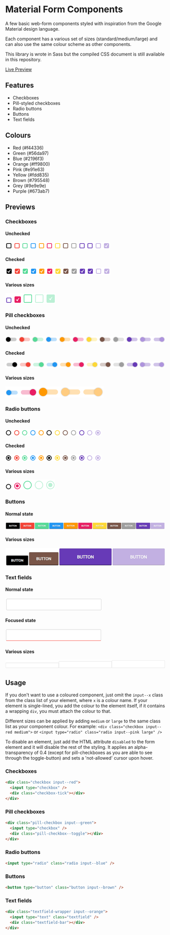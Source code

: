 # Material Form Components
A few basic web-form components styled with inspiration from the Google Material design language.

Each component has a various set of sizes (standard/medium/large) and can also use the same colour scheme as other components.

This library is wrote in Sass but the compiled CSS document is still available in this repository.

[Live Preview](https://mark-eriksson.com/work/projects/MaterialFormComponents/)

## Features
* Checkboxes
* Pill-styled checkboxes
* Radio buttons
* Buttons
* Text fields

## Colours
* Red (#f44336)
* Green (#56da97)
* Blue (#2196f3)
* Orange (#ff9800)
* Pink (#e91e63)
* Yellow (#fdd835)
* Brown (#795548)
* Grey (#9e9e9e)
* Purple (#673ab7)

## Previews

### Checkboxes
#### Unchecked
![Unchecked checkboxes](assets/checkbox-unchecked.PNG)
#### Checked
![Checked checkboxes](assets/checkbox-checked.PNG)
#### Various sizes
![Checkbox sizes](assets/checkbox-sizes.PNG)

### Pill checkboxes
#### Unchecked
![Unchecked pill checkboxes](assets/pill-unchecked.PNG)
#### Checked
![Checked pill checkboxes](assets/pill-checked.PNG)
#### Various sizes
![Pill checkbox sizes](assets/pill-sizes.PNG)

### Radio buttons
#### Unchecked
![Unhecked radio button](assets/radio-unchecked.PNG)
#### Checked
![Checked radio button](assets/radio-checked.PNG)
#### Various sizes
![Radio button sizes](assets/radio-sizes.PNG)

### Buttons
#### Normal state
![Normal state buttons](assets/button-normal.PNG)
#### Various sizes
![Button sizes](assets/button-sizes.PNG)

### Text fields
#### Normal state
![Normal state text field](assets/textfield-normal.PNG)
#### Focused state
![Focused state text field](assets/textfield-focused.PNG)
#### Various sizes
![Various text field sizes](assets/textfield-sizes.PNG)

## Usage
If you don't want to use a coloured component, just omit the `input--x` class from the class list of your element, where `x` is a colour name.
If your element is single-lined, you add the colour to the element itself, if it contains a wrapping `div`, you must attach the colour to that.

Different sizes can be applied by adding `medium` or `large` to the same class list as your component colour. For example: `<div class="checkbox input--red medium">` or `<input type="radio" class="radio input--pink large" />`

To disable an element, just add the HTML attribute `disabled` to the form element and it will disable the rest of the styling. It applies an alpha-transparency of 0.4 (except for pill-checkboxes as you are able to see through the toggle-button) and sets a 'not-allowed' cursor upon hover.

### Checkboxes
```html
<div class="checkbox input--red">
  <input type="checkbox" />
  <div class="checkbox-tick"></div>
</div>
```

### Pill checkboxes
```html
<div class="pill-checkbox input--green">
  <input type="checkbox" />
  <div class="pill-checkbox--toggle"></div>
</div>
```

### Radio buttons
```html
<input type="radio" class="radio input--blue" />
```

### Buttons
```html
<button type="button" class="button input--brown" />
```

### Text fields
```html
<div class="textfield-wrapper input--orange">
  <input type="text" class="textfield" />
  <div class="textfield-bar"></div>
</div>
```
